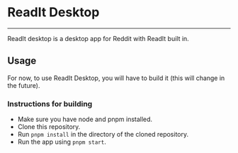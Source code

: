# ReadIt Desktop

---

ReadIt desktop is a desktop app for Reddit with ReadIt built in.

## Usage

For now, to use ReadIt Desktop, you will have to build it (this will change in the future).

### Instructions for building
- Make sure you have node and pnpm installed.
- Clone this repository.
- Run `pnpm install` in the directory of the cloned repository.
- Run the app using `pnpm start`.
